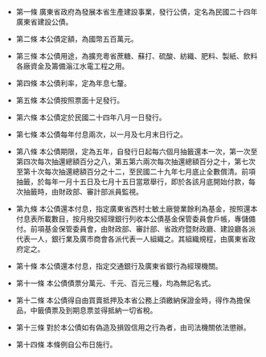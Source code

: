 * 第一條 廣東省政府為發展本省生產建設事業，發行公債，定名為民國二十四年廣東省建設公債。

* 第二條 本公債定額，為國幣五百萬元。

* 第三條 本公債用途，為擴充粵省蔗糖、蘇打、硫酸、紡織、肥料、製紙、飲料各廠資金及籌備滃江水電工程之用。

* 第四條 本公債利率，定為年息七釐。

* 第五條 本公債按照票面十足發行。

* 第六條 本公債定於民國二十四年八月一日發行。

* 第七條 本公債每年付息兩次，以一月及七月末日行之。

* 第八條 本公債期限，定為五年，自發行日起每六個月抽籤還本一次，第一次至第四次每次抽還總額百分之八，第五第六兩次每次抽還總額百分之十，第七次至第十次每次抽還總額百分之十二，至民國二十九年七月底止全數償清。前項抽籤，於每年一月十五日及七月十五日當眾舉行，即於各該月底開始付款，每次抽籤時，由財政部、審計部派員監視。

* 第九條 本公債還本付息，指定廣東省西村士敏土廠營業餘利為基金，按照還本付息表所載數目，按月撥交經理銀行列收本公債基金保管委員會戶帳，專儲備付。前項基金保管委員會，由財政部、審計部、省政府暨財政廳、建設廳各派代表一人，銀行業及廣市商會各派代表一人組織之。其組織規程，由廣東省政府定之。

* 第十條 本公債還本付息，指定交通銀行及廣東省銀行為經理機關。

* 第十一條 本公債債票分萬元、千元、百元三種，均為無記名式。

* 第十二條 本公債得自由買賣抵押及本省公務上須繳納保證金時，得作為擔保品，中籤債票及到期息票並得抵納一切省稅。

* 第十三條 對於本公債如有偽造及損毀信用之行為者，由司法機關依法懲辦。

* 第十四條 本條例自公布日施行。

